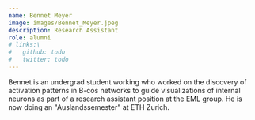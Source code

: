 ```yaml
---
name: Bennet Meyer
image: images/Bennet_Meyer.jpeg
description: Research Assistant
role: alumni
# links:\
#   github: todo
#   twitter: todo
---
```


Bennet is an undergrad student working who worked on the discovery of activation patterns in B-cos networks to guide visualizations of internal neurons as part of a research assistant position at the EML group.
He is now doing an "Auslandssemester" at ETH Zurich.
